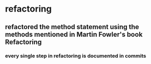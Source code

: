 # refactoring

## refactored the method statement using the methods mentioned in Martin Fowler's book Refactoring 


### every single step in refactoring is documented in commits